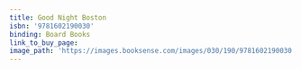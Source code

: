 ```yaml
---
title: Good Night Boston
isbn: '9781602190030'
binding: Board Books
link_to_buy_page:
image_path: 'https://images.booksense.com/images/030/190/9781602190030.jpg'
---
```


